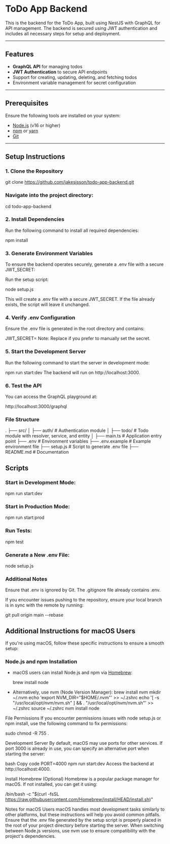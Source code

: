 # ToDo App Backend

This is the backend for the ToDo App, built using NestJS with GraphQL for API management. The backend is secured using JWT authentication and includes all necessary steps for setup and deployment.

---

## Features

- **GraphQL API** for managing todos
- **JWT Authentication** to secure API endpoints
- Support for creating, updating, deleting, and fetching todos
- Environment variable management for secret configuration

---

## Prerequisites

Ensure the following tools are installed on your system:

- [Node.js](https://nodejs.org/) (v16 or higher)
- [npm](https://www.npmjs.com/) or [yarn](https://yarnpkg.com/)
- [Git](https://git-scm.com/)

---

## Setup Instructions

### 1. Clone the Repository

git clone https://github.com/jakesisson/todo-app-backend.git

### Navigate into the project directory:

cd todo-app-backend

### 2. Install Dependencies
Run the following command to install all required dependencies:

npm install

### 3. Generate Environment Variables
To ensure the backend operates securely, generate a .env file with a secure JWT_SECRET:

Run the setup script:

node setup.js

This will create a .env file with a secure JWT_SECRET. If the file already exists, the script will leave it unchanged.

### 4. Verify .env Configuration
Ensure the .env file is generated in the root directory and contains:

JWT_SECRET=<your-generated-secret>
Note: Replace <your-generated-secret> if you prefer to manually set the secret.

### 5. Start the Development Server
Run the following command to start the server in development mode:

npm run start:dev
The backend will run on http://localhost:3000.

### 6. Test the API
You can access the GraphQL playground at:

http://localhost:3000/graphql

### File Structure

.
├── src/
│   ├── auth/             # Authentication module
│   ├── todo/             # Todo module with resolver, service, and entity
│   ├── main.ts           # Application entry point
├── .env                  # Environment variables
├── .env.example          # Example environment file
├── setup.js              # Script to generate .env file
├── README.md             # Documentation


## Scripts
### Start in Development Mode:

npm run start:dev

### Start in Production Mode:

npm run start:prod

### Run Tests:

npm test

### Generate a New .env File:

node setup.js
### Additional Notes
Ensure that .env is ignored by Git. The .gitignore file already contains .env.

If you encounter issues pushing to the repository, ensure your local branch is in sync with the remote by running:

git pull origin main --rebase


## Additional Instructions for macOS Users

If you're using macOS, follow these specific instructions to ensure a smooth setup:

### Node.js and npm Installation

- macOS users can install Node.js and npm via [Homebrew](https://brew.sh/):

  brew install node

- Alternatively, use nvm (Node Version Manager):
brew install nvm
mkdir ~/.nvm
echo 'export NVM_DIR="$HOME/.nvm"' >> ~/.zshrc
echo '[ -s "/usr/local/opt/nvm/nvm.sh" ] && . "/usr/local/opt/nvm/nvm.sh"' >> ~/.zshrc
source ~/.zshrc
nvm install node

File Permissions
If you encounter permissions issues with node setup.js or npm install, use the following command to fix permissions:

sudo chmod -R 755 .

Development Server
By default, macOS may use ports for other services. If port 3000 is already in use, you can specify an alternative port when starting the server:

bash
Copy code
PORT=4000 npm run start:dev
Access the backend at http://localhost:4000.

Install Homebrew (Optional)
Homebrew is a popular package manager for macOS. If not installed, you can get it using:

/bin/bash -c "$(curl -fsSL https://raw.githubusercontent.com/Homebrew/install/HEAD/install.sh)"

Notes for macOS Users
macOS handles most development tasks similarly to other platforms, but these instructions will help you avoid common pitfalls.
Ensure that the .env file generated by the setup script is properly placed in the root of your project directory before starting the server.
When switching between Node.js versions, use nvm use <version> to ensure compatibility with the project's dependencies.







